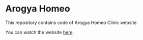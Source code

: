# Arogya Homeo 

This repository contains code of Arogya Homeo Clinic website.

You can watch the website [here](https://aarogyahomeo.github.io).
